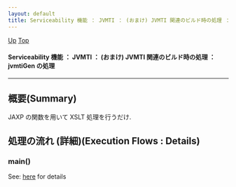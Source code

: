 ```yaml
---
layout: default
title: Serviceability 機能 ： JVMTI ： (おまけ) JVMTI 関連のビルド時の処理 ： jvmtiGen の処理
---
```

[Up](no1sX8Q67Q.html) [Top](../index.html)

#### Serviceability 機能 ： JVMTI ： (おまけ) JVMTI 関連のビルド時の処理 ： jvmtiGen の処理

--- 
## 概要(Summary)
JAXP の関数を用いて XSLT 処理を行うだけ.

## 処理の流れ (詳細)(Execution Flows : Details)
### main()
See: [here](no17119Zol.html) for details





